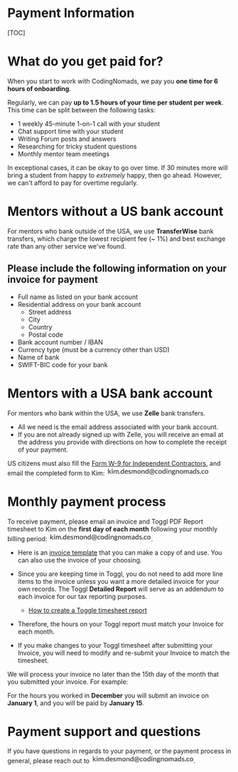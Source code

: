 # Payment Information

[TOC]

# What do you get paid for?

When you start to work with CodingNomads, we pay you **one time for 6 hours of onboarding**.

Regularly, we can pay **up to 1.5 hours of your time per student per week**. This time can be split between the following tasks:

*   1 weekly 45-minute 1-on-1 call with your student
*   Chat support time with your student
*   Writing Forum posts and answers
*   Researching for tricky student questions
*   Monthly mentor team meetings

In exceptional cases, it can be okay to go over time. If 30 minutes more will bring a student from happy to _extremely_ happy, then go ahead. However, we can't afford to pay for overtime regularly.

# Mentors without a US bank account

For mentors who bank outside of the USA, we use **TransferWise** bank transfers, which charge the lowest recipient fee (~ 1%) and best exchange rate than any other service we've found.


## Please include the following information on your invoice for payment

*   Full name as listed on your bank account
*   Residential address on your bank account
    *   Street address
    *   City
    *   Country
    *   Postal code
*   Bank account number / IBAN
*   Currency type (must be a currency other than USD)
*   Name of bank
*   SWIFT-BIC code for your bank

# Mentors with a USA bank account

For mentors who bank within the USA, we use **Zelle** bank transfers.

*   All we need is the email address associated with your bank account.
*   If you are not already signed up with Zelle, you will receive an email at the address you provide with directions on how to complete the receipt of your payment.

US citizens must also fill the [Form W-9 for Independent Contractors](https://drive.google.com/file/d/0BxJrtYx-WJMEY2U1RmdvXzJrTHY4Mjlteld1cFkxSTJlaFpR/view?usp=sharing), and email the completed form to Kim: <img style="display: inline-block;" alt="contact address for kim" src="../images/email_kim.png"/>

# Monthly payment process

To receive payment, please email an invoice and Toggl PDF Report timesheet to Kim on the **first day of each month** following your monthly billing period: <img style="display: inline-block;" alt="contact address for kim" src="../images/email_kim.png"/>.

*   Here is an [invoice template](https://docs.google.com/document/d/1-o45pFgiwheTOZCKr38iPZHm9nUzdYUC79GbfePV380/edit?usp=sharing) that you can make a copy of and use. You can also use the invoice of your choosing.
*   Since you are keeping time in Toggl, you do not need to add more line items to the invoice unless you want a more detailed invoice for your own records. The Toggl **Detailed Report** will serve as an addendum to each invoice for our tax reporting purposes.

    *   [How to create a Toggle timesheet report](https://docs.google.com/document/d/1QprIGo-yMWRpYr8ncr-kUrbOLvX7yE_zP9uaQCa0lCM/edit#heading=h.mo6fr7cb5584)

*   Therefore, the hours on your Toggl report must match your Invoice for each month.
*   If you make changes to your Toggl timesheet after submitting your Invoice, you will need to modify and re-submit your Invoice to match the timesheet.

We will process your invoice no later than the 15th day of the month that you submitted your invoice. For example:

For the hours you worked in **December** you will submit an invoice on **January 1**, and you will be paid by **January 15**.

# Payment support and questions

If you have questions in regards to your payment, or the payment process in general, please reach out to <img style="display: inline-block;" alt="contact address for kim" src="../images/email_kim.png"/>.
